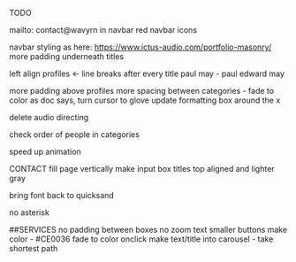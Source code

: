 TODO

mailto: contact@wavyrn in navbar
red navbar icons

navbar styling as here: https://www.ictus-audio.com/portfolio-masonry/
more padding underneath titles

left align profiles <-
line breaks after every title
paul may - paul edward may

more padding above profiles
more spacing between categories - fade to color as doc says, turn cursor to glove
update formatting
box around the x

delete audio directing

check order of people in categories

speed up animation

CONTACT
fill page vertically
make input box titles top aligned and lighter gray

bring font back to quicksand

no asterisk 

##SERVICES
no padding between boxes
no zoom text
smaller buttons
make color - #CE0036
fade to color onclick
make text/title into carousel - take shortest path

